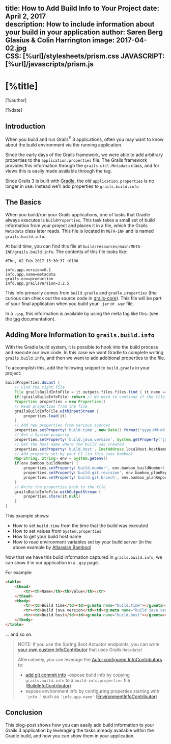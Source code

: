 title: How to Add Build Info to Your Project
date: April 2, 2017  
description: How to include information about your build in your application
author: Søren Berg Glasius & Colin Harrington
image: 2017-04-02.jpg   
CSS: [%url]/stylesheets/prism.css
JAVASCRIPT: [%url]/javascripts/prism.js
---

# [%title]

[%author]

[%date] 

## Introduction

When you build and run Grails<sup>&reg;</sup> 3 applications, often you may want to know about the build environment via the running application.

Since the early days of the Grails framework, we were able to add arbitrary properties to the `application.properties` file. The Grails framework provides this information through the `grails.util.Metadata` class, and for views this is easily made available through the tag.

Since Grails 3 is built with [Gradle](https://gradle.org/), the old `application.properties` is no longer in use. Instead we'll add properties to `grails.build.info`

## The Basics

When you build/run your Grails applications, one of tasks that Gradle always executes is `buildProperties`. This task takes a small set of build information from your project and places it in a file, which the Grails `Metadata` class later reads. This file is located in `META-INF` and is named `grails.build.info`.

At build time, you can find this file at `build/resources/main/META-INF/grails.build.info`. The contents of this file looks like:

```property
#Thu, 02 Feb 2017 15:30:37 +0100

info.app.version=0.1
info.app.name=metadata
grails.env=production
info.app.grailsVersion=3.2.5
```

This info primarily comes from `build.gradle` and `gradle.properties` (the curious can check out the source code in [grails-core](https://github.com/grails/grails-core/blob/6c85ec239aa8cc4a9f646bb345c70c327ddb2dbc/grails-gradle-plugin/src/main/groovy/org/grails/gradle/plugin/core/GrailsGradlePlugin.groovy#L179)). This file will be part of your final application when you build your `.jar` or `.war` file.

In a `.gsp`, this information is available by using the meta tag like this: (see the [tag](http://docs.grails.org/latest/ref/Tags/meta.html) documentation).

## Adding More Information to `grails.build.info`

With the Gradle build system, it is possible to hook into the build process and execute our own code. In this case we want Gradle to complete writing `grails.build.info`, and then we want to add additional properties to the file.

To accomplish this, add the following snippet to `build.gradle` in your project:

```groovy
buildProperties.doLast {
    // Find the right file
    File grailsBuildInfoFile = it.outputs.files.files.find { it.name == 'grails.build.info' }
    if(!grailsBuildInfoFile) return // No need to continue if the file is not there
    Properties properties = new Properties()
    // Read properties from the file
    grailsBuildInfoFile.withInputStream {
        properties.load(it)
    }
    // Add new properties from various sources
    properties.setProperty('build.time', new Date().format("yyyy-MM-dd HH:mm:ss"))
    // Get a System property
    properties.setProperty('build.java.version', System.getProperty('java.version'))
    // Get the host name where the build was created
    properties.setProperty('build.host', InetAddress.localHost.hostName)
    // Add property set by your CI (in this case Bamboo)
    Map<String, String> env = System.getenv()
    if(env.bamboo_buildNumber) {
        properties.setProperty('build.number', env.bamboo_buildNumber)
        properties.setProperty('build.git.revision', env.bamboo_planRepository_revision)
        properties.setProperty('build.git.branch', env.bamboo_planRepository_branch)
    }
    // Write the properties back to the file
    grailsBuildInfoFile.withOutputStream {
        properties.store(it,null)
    }
}
```

This example shows:

*   How to set `build.time` from the time that the build was executed
*   How to set values from `System.properties`
*   How to get your build host name
*   How to read environment variables set by your build server (in the above example by [Atlassian Bamboo](https://www.atlassian.com/software/bamboo))

Now that we have this build information captured in `grails.build.info`, we can show it in our application in a `.gsp` page.

For example:

```html
<table>
    <thead>
        <tr><th>Name</th><th>Value</th></tr>
    </thead>
    <tbody>
        <tr><td>Build time</td><td><g:meta name="build.time"></g:meta>></td></tr>
        <tr><td>Build java version</td><td><g:meta name="build.java.version"></g:meta>></td></tr>
        <tr><td>Build host</td><td><g:meta name="build.host"></g:meta>></td></tr>
    </tbody>
</table>
```

... and so on.

> NOTE: If you use the Spring Boot Actuator endpoints, you can write [your own custom InfoContributor](https://docs.spring.io/spring-boot/docs/current/reference/html/production-ready-endpoints.html#production-ready-application-info-custom) that uses Grails `Metadata`! 
>
> Alternatively, you can leverage the [Auto-configured InfoContributors](https://docs.spring.io/spring-boot/docs/current/reference/html/production-ready-endpoints.html#production-ready-application-info-autoconfigure) to:
> - [add git commit info](https://guides.grails.org/adding-commit-info/guide/index.html)
> -expose build info by copying `grails.build.info` to a `build-info.properties` file ([BuildInfoContributor](https://github.com/spring-projects/spring-boot/blob/v1.5.2.RELEASE/spring-boot-actuator/src/main/java/org/springframework/boot/actuate/info/BuildInfoContributor.java))
> - expose environment info by configuring properties starting with `'info.'` such as `'info.app.name'` ([EnvironmentInfoContributor](https://github.com/spring-projects/spring-boot/blob/v1.5.2.RELEASE/spring-boot-actuator/src/main/java/org/springframework/boot/actuate/info/EnvironmentInfoContributor.java))

## Conclusion

This blog-post shows how you can easily add build information to your Grails 3 application by leveraging the tasks already available within the Gradle build, and how you can show them in your application.

